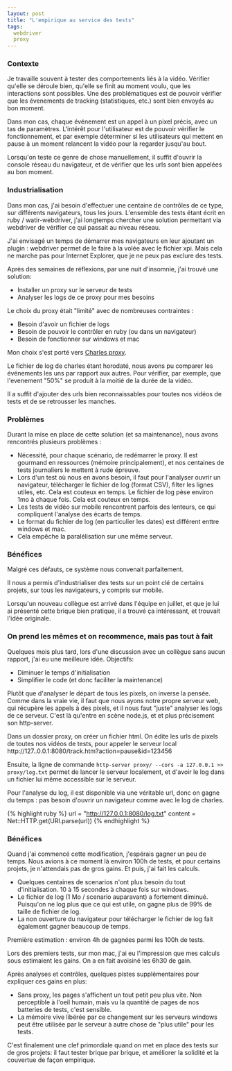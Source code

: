 ```yaml
---
layout: post
title: "L'empirique au service des tests"
tags:
  webdriver
  proxy
---
```


### Contexte

Je travaille souvent à tester des comportements liés à la vidéo. Vérifier qu'elle se déroule bien, qu'elle se finit au moment voulu, que les interactions sont possibles.
Une des problématiques est de pouvoir vérifier que les évenements de tracking (statistiques, etc.) sont bien envoyés au bon moment.

Dans mon cas, chaque événement est un appel à un pixel précis, avec un tas de paramètres. L'intérêt pour l'utilisateur est de pouvoir vérifier le fonctionnement, et par exemple déterminer si les utilisateurs qui mettent en pause à un moment relancent la vidéo pour la regarder jusqu'au bout.

Lorsqu'on teste ce genre de chose manuellement, il suffit d'ouvrir la console réseau du navigateur, et de vérifier que les urls sont bien appelées au bon moment.

### Industrialisation

Dans mon cas, j'ai besoin d'effectuer une centaine de contrôles de ce type, sur différents navigateurs, tous les jours. L'ensemble des tests étant écrit en ruby / watir-webdriver, j'ai longtemps chercher une solution permettant via webdriver de vérifier ce qui passait au niveau réseau. 

J'ai envisagé un temps de démarrer mes navigateurs en leur ajoutant un plugin : webdriver permet de le faire à la volée avec le fichier xpi. Mais cela ne marche pas pour Internet Explorer, que je ne peux pas exclure des tests.

Après des semaines de réflexions, par une nuit d'insomnie, j'ai trouvé une solution:

* Installer un proxy sur le serveur de tests
* Analyser les logs de ce proxy pour mes besoins

Le choix du proxy était "limité" avec de nombreuses contraintes : 

* Besoin d'avoir un fichier de logs
* Besoin de pouvoir le contrôler en ruby (ou dans un navigateur)
* Besoin de fonctionner sur windows et mac

Mon choix s'est porté vers [Charles proxy](http://www.charlesproxy.com/).

Le fichier de log de charles étant horodaté, nous avons pu comparer les événements les uns par rapport aux autres. Pour vérifier, par exemple, que l'evenement "50%" se produit à la moitié de la durée de la vidéo.

Il a suffit d'ajouter des urls bien reconnaissables pour toutes nos vidéos de tests et de se retrousser les manches.


### Problèmes

Durant la mise en place de cette solution (et sa maintenance), nous avons rencontrés plusieurs problèmes :

* Nécessité, pour chaque scénario, de redémarrer le proxy. Il est gourmand en ressources (mémoire principalement), et nos centaines de tests journaliers le mettent à rude épreuve.
* Lors d'un test où nous en avons besoin, il faut pour l'analyser ouvrir un navigateur, télécharger le fichier de log (format CSV), filter les lignes utiles, etc. Cela est couteux en temps. Le fichier de log pèse environ 1mo à chaque fois. Cela est couteux en temps.
* Les tests de vidéo sur mobile rencontrent parfois des lenteurs, ce qui compliquent l'analyse des écarts de temps.
* Le format du fichier de log (en particulier les dates) est différent enttre windows et mac.
* Cela empêche la paralélisation sur une même serveur.


### Bénéfices

Malgré ces défauts, ce système nous convenait parfaitement.

Il nous a permis d'industrialiser des tests sur un point clé de certains projets, sur tous les navigateurs, y compris sur mobile.

Lorsqu'un nouveau collègue est arrivé dans l'équipe en juillet, et que je lui ai présenté cette brique bien pratique, il a trouvé ça intéressant, et trouvait l'idée originale.


### On prend les mêmes et on recommence, mais pas tout à fait

Quelques mois plus tard, lors d'une discussion avec un collègue sans aucun rapport, j'ai eu une meilleure idée.
Objectifs: 

* Diminuer le temps d'initialisation
* Simplifier le code (et donc faciliter la maintenance)

Plutôt que d'analyser le départ de tous les pixels, on inverse la pensée. Comme dans la vraie vie, il faut que nous ayons notre propre serveur web, qui récupère les appels à des pixels, et il nous faut "juste" analyser les logs de ce serveur.
C'est là qu'entre en scène node.js, et et plus précisement son http-server.

Dans un dossier proxy, on créer un fichier html. On édite les urls de pixels de toutes nos vidéos de tests, pour appeler le serveur local http://127..0.0.1:8080/track.htm?action=pause&id=123456

Ensuite, la ligne de commande ```http-server proxy/ --cors -a 127.0.0.1 >> proxy/log.txt``` permet de lancer le serveur localement, et d'avoir le log dans un fichier lui même accessible sur le serveur.

Pour l'analyse du log, il est disponible via une véritable url, donc on gagne du temps : pas besoin d'ouvrir un navigateur comme avec le log de charles.

{% highlight ruby %}
url = "http://127.0.0.1:8080/log.txt"
content = Net::HTTP.get(URI.parse(url))
{% endhighlight %}

### Bénéfices

Quand j'ai commencé cette modification, j'espérais gagner un peu de temps. 
Nous avions à ce moment là environ 100h de tests, et pour certains projets, je n'attendais pas de gros gains. Et puis, j'ai fait les calculs. 

* Quelques centaines de scenarios n'ont plus besoin du tout d'initialisation. 10 à 15 secondes à chaque fois sur windows.
* Le fichier de log (1 Mo / scenario auparavant) a fortement diminué. Puisqu'on ne log plus que ce qui est utile, on gagne plus de 99% de taille de fichier de log.
* La non ouverture du navigateur pour télécharger le fichier de log fait également gagner beaucoup de temps.

Première estimation : environ 4h de gagnées parmi les 100h de tests.

Lors des premiers tests, sur mon mac, j'ai eu l'impression que mes calculs sous estimaient les gains. On a en fait avoisiné les 6h30 de gain.

Après analyses et contrôles, quelques pistes supplémentaires pour expliquer ces gains en plus:

* Sans proxy, les pages s'affichent un tout petit peu plus vite. Non perceptible à l'oeil humain, mais vu la quantité de pages de nos batteries de tests, c'est sensible.
* La mémoire vive libérée par ce changement sur les serveurs windows peut être utilisée par le serveur à autre chose de "plus utile" pour les tests.


C'est finalement une clef primordiale quand on met en place des tests sur de gros projets: il faut tester brique par brique, et améliorer la solidité et la couvertue de façon empirique.
